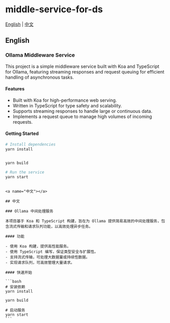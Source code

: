 

# middle-service-for-ds

[English](#english) | [中文](#中文)

<a name="english"></a>

## English

### Ollama Middleware Service

This project is a simple middleware service built with Koa and TypeScript for Ollama, featuring streaming responses and request queuing for efficient handling of asynchronous tasks.

#### Features

- Built with Koa for high-performance web serving.
- Written in TypeScript for type safety and scalability.
- Supports streaming responses to handle large or continuous data.
- Implements a request queue to manage high volumes of incoming requests.

#### Getting Started

```bash
# Install dependencies
yarn install


yarn build

# Run the service
yarn start
```
````

<a name="中文"></a>

## 中文

### Ollama 中间处理服务

本项目基于 Koa 和 TypeScript 构建，旨在为 Ollama 提供简易高效的中间处理服务，包含流式传输和请求队列功能，以高效处理异步任务。

#### 功能

- 使用 Koa 构建，提供高性能服务。
- 使用 TypeScript 编写，保证类型安全与扩展性。
- 支持流式传输，可处理大数据量或持续性数据。
- 实现请求队列，可高效管理大量请求。

#### 快速开始

```bash
# 安装依赖
yarn install

yarn build

# 启动服务
yarn start
```


